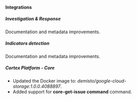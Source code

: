 
#### Integrations

##### Investigation & Response

Documentation and metadata improvements.

##### Indicators detection

Documentation and metadata improvements.

##### Cortex Platform - Core
- Updated the Docker image to: *demisto/google-cloud-storage:1.0.0.4088897*.
- Added support for **core-get-issue command** command.

